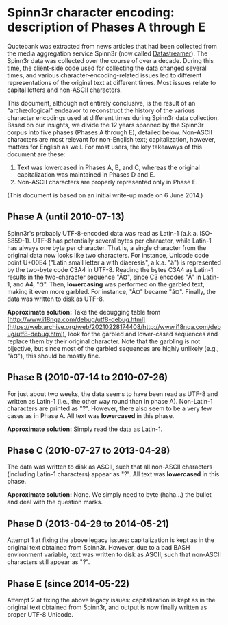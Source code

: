 # Spinn3r character encoding: description of Phases A through E

Quotebank was extracted from news articles that had been collected from the media aggregation service Spinn3r (now called [Datastreamer](https://www.datastreamer.io)).
The Spinn3r data was collected over the course of over a decade.
During this time, the client-side code used for collecting the data changed several times, and various character-encoding-related issues led to different representations of the original text at different times. Most issues relate to capital letters and non-ASCII characters.

This document, although not entirely conclusive, is the result of an "archæological" endeavor to reconstruct the history of the various character encodings used at different times during Spinn3r data collection.
Based on our insights, we divide the 12 years spanned by the Spinn3r corpus into five phases (Phases A through E), detailed below.
Non-ASCII characters are most relevant for non-English text; capitalization, however, matters for English as well.
For most users, the key takeaways of this document are these:

1. Text was lowercased in Phases A, B, and C, whereas the original capitalization was maintained in Phases D and E.
2. Non-ASCII characters are properly represented only in Phase E.

(This document is based on an initial write-up made on 6 June 2014.)


## Phase A (until 2010-07-13)

Spinn3r's probably UTF-8-encoded data was read as Latin-1 (a.k.a. ISO-8859-1). UTF-8 has potentially several bytes per character, while Latin-1 has always one byte per character. That is, a single character from the original data now looks like two characters. For instance, Unicode code point U+00E4 ("Latin small letter a with diaeresis", a.k.a. "ä") is represented by the two-byte code C3A4 in UTF-8. Reading the bytes C3A4 as Latin-1 results in the two-character sequence "Ã¤", since C3 encodes "Ã" in Latin-1, and A4, "¤".
Then, **lowercasing** was performed on the garbled text, making it even more garbled. For instance, "Ã¤" became "ã¤".
Finally, the data was written to disk as UTF-8.

**Approximate solution:**
Take the debugging table from [http://www.i18nqa.com/debug/utf8-debug.html](https://web.archive.org/web/20210228174408/http://www.i18nqa.com/debug/utf8-debug.html), look for the garbled and lower-cased sequences and replace them by their original character.
Note that the garbling is not bijective, but since most of the garbled sequences are highly unlikely (e.g., "ã¤"), this should be mostly fine.


## Phase B (2010-07-14 to 2010-07-26)

For just about two weeks, the data seems to have been read as UTF-8 and written as Latin-1 (i.e., the other way round than in phase A).
Non-Latin-1 characters are printed as "?". However, there also seem to be a very few cases as in Phase A.
All text was **lowercased** in this phase.

**Approximate solution:**
Simply read the data as Latin-1.


## Phase C (2010-07-27 to 2013-04-28)

The data was written to disk as ASCII, such that all non-ASCII characters (including Latin-1 characters) appear as "?".
All text was **lowercased** in this phase.

**Approximate solution:**
None. We simply need to byte (haha...) the bullet and deal with the question marks.


## Phase D (2013-04-29 to 2014-05-21)

Attempt 1 at fixing the above legacy issues:
capitalization is kept as in the original text obtained from Spinn3r.
However, due to a bad BASH environment variable, text was written to disk as ASCII, such that non-ASCII characters still appear as "?".


## Phase E (since 2014-05-22)

Attempt 2 at fixing the above legacy issues:
capitalization is kept as in the original text obtained from Spinn3r, and output is now finally written as proper UTF-8 Unicode.

